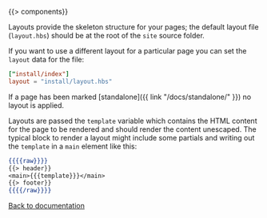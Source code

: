 {{> components}}

Layouts provide the skeleton structure for your pages; the default layout file (`layout.hbs`) should be at the root of the `site` source folder.

If you want to use a different layout for a particular page you can set the `layout` data for the file:

```toml
["install/index"]
layout = "install/layout.hbs"
```

If a page has been marked [standalone]({{ link "/docs/standalone/" }}) no layout is applied.

Layouts are passed the `template` variable which contains the HTML content for the page to be rendered and should render the content unescaped. The typical block to render a layout might include some partials and writing out the `template` in a `main` element like this:

```handlebars
{{{{raw}}}}
{{> header}}
<main>{{{template}}}</main>
{{> footer}}
{{{{/raw}}}}
```

[Back to documentation](..)
